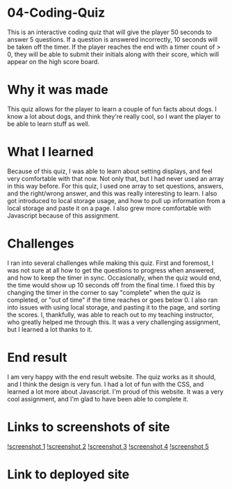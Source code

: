 # 04-Coding-Quiz
This is an interactive coding quiz that will give the player 50 seconds to answer 5 questions. If a question is answered incorrectly, 10 seconds will be taken off the timer. If the player reaches the end with a timer count of > 0, they will be able to submit their initials along with their score, which will appear on the high score board.

# Why it was made
This quiz allows for the player to learn a couple of fun facts about dogs. I know a lot about dogs, and think they're really cool, so I want the player to be able to learn stuff as well.

# What I learned
Because of this quiz, I was able to learn about setting displays, and feel very comfortable with that now. Not only that, but I had never used an array in this way before. For this quiz, I used one array to set questions, answers, and the right/wrong answer, and this was really interesting to learn. I also got introduced to local storage usage, and how to pull up information from a local storage and paste it on a page. I also grew more comfortable with Javascript because of this assignment.

# Challenges
I ran into several challenges while making this quiz. First and foremost, I was not sure at all how to get the questions to progress when answered, and how to keep the timer in sync. Occasionally, when the quiz would end, the time would show up 10 seconds off from the final time. I fixed this by changing the timer in the corner to say "complete" when the quiz is completed, or "out of time" if the time reaches or goes below 0. I also ran into issues with using local storage, and pasting it to the page, and sorting the scores. I, thankfully, was able to reach out to my teaching instructor, who greatly helped me through this. It was a very challenging assignment, but I learned a lot thanks to it.

# End result
I am very happy with the end result website. The quiz works as it should, and I think the design is very fun. I had a lot of fun with the CSS, and learned a lot more about Javascript. I'm proud of this website. It was a very cool assignment, and I'm glad to have been able to complete it. 

# Links to screenshots of site
[!screenshot 1](https://user-images.githubusercontent.com/74507818/105541859-0e656600-5cbe-11eb-9084-97e1b5d20cae.png)
[!screenshot 2](https://user-images.githubusercontent.com/74507818/105541865-0f969300-5cbe-11eb-9639-13307e795cc7.png)
[!screenshot 3](https://user-images.githubusercontent.com/74507818/105541867-10c7c000-5cbe-11eb-9b1c-e01a6518318f.png)
[!screenshot 4](https://user-images.githubusercontent.com/74507818/105541869-11605680-5cbe-11eb-9015-c6cc373177ab.png)
[!screenshot 5](https://user-images.githubusercontent.com/74507818/105541875-12918380-5cbe-11eb-8f70-905d583eecb0.png)

# Link to deployed site